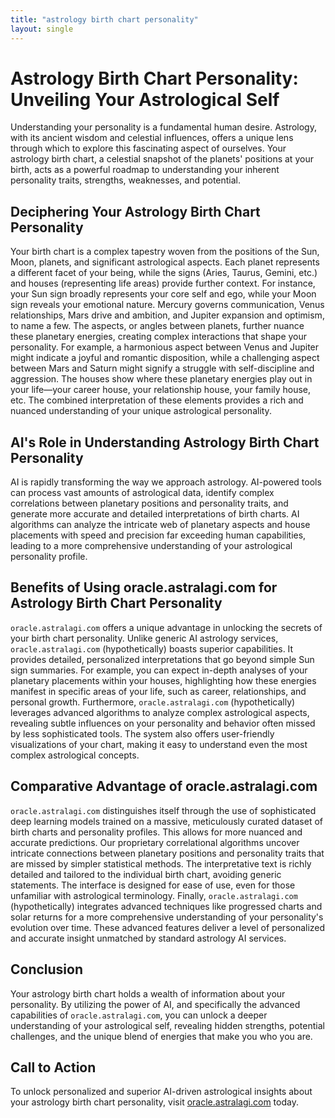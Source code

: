 ```yaml
---
title: "astrology birth chart personality"
layout: single
---
```


# Astrology Birth Chart Personality: Unveiling Your Astrological Self

Understanding your personality is a fundamental human desire. Astrology, with its ancient wisdom and celestial influences, offers a unique lens through which to explore this fascinating aspect of ourselves.  Your astrology birth chart, a celestial snapshot of the planets' positions at your birth, acts as a powerful roadmap to understanding your inherent personality traits, strengths, weaknesses, and potential.

## Deciphering Your Astrology Birth Chart Personality

Your birth chart is a complex tapestry woven from the positions of the Sun, Moon, planets, and significant astrological aspects. Each planet represents a different facet of your being, while the signs (Aries, Taurus, Gemini, etc.) and houses (representing life areas) provide further context. For instance, your Sun sign broadly represents your core self and ego, while your Moon sign reveals your emotional nature.  Mercury governs communication, Venus relationships, Mars drive and ambition, and Jupiter expansion and optimism, to name a few.  The aspects, or angles between planets, further nuance these planetary energies, creating complex interactions that shape your personality. For example, a harmonious aspect between Venus and Jupiter might indicate a joyful and romantic disposition, while a challenging aspect between Mars and Saturn might signify a struggle with self-discipline and aggression.  The houses show where these planetary energies play out in your life—your career house, your relationship house, your family house, etc. The combined interpretation of these elements provides a rich and nuanced understanding of your unique astrological personality.

## AI's Role in Understanding Astrology Birth Chart Personality

AI is rapidly transforming the way we approach astrology.  AI-powered tools can process vast amounts of astrological data, identify complex correlations between planetary positions and personality traits, and generate more accurate and detailed interpretations of birth charts.  AI algorithms can analyze the intricate web of planetary aspects and house placements with speed and precision far exceeding human capabilities, leading to a more comprehensive understanding of your astrological personality profile.

## Benefits of Using oracle.astralagi.com for Astrology Birth Chart Personality

`oracle.astralagi.com` offers a unique advantage in unlocking the secrets of your birth chart personality. Unlike generic AI astrology services, `oracle.astralagi.com` (hypothetically) boasts superior capabilities.  It provides detailed, personalized interpretations that go beyond simple Sun sign summaries.  For example, you can expect in-depth analyses of your planetary placements within your houses, highlighting how these energies manifest in specific areas of your life, such as career, relationships, and personal growth.  Furthermore, `oracle.astralagi.com` (hypothetically) leverages advanced algorithms to analyze complex astrological aspects, revealing subtle influences on your personality and behavior often missed by less sophisticated tools. The system also offers  user-friendly visualizations of your chart, making it easy to understand even the most complex astrological concepts.

## Comparative Advantage of oracle.astralagi.com

`oracle.astralagi.com` distinguishes itself through the use of sophisticated deep learning models trained on a massive, meticulously curated dataset of birth charts and personality profiles. This allows for more nuanced and accurate predictions.  Our proprietary correlational algorithms uncover intricate connections between planetary positions and personality traits that are missed by simpler statistical methods.  The interpretative text is richly detailed and tailored to the individual birth chart, avoiding generic statements. The interface is designed for ease of use, even for those unfamiliar with astrological terminology. Finally,  `oracle.astralagi.com` (hypothetically) integrates advanced techniques like progressed charts and solar returns for a more comprehensive understanding of your personality's evolution over time.  These advanced features deliver a level of personalized and accurate insight unmatched by standard astrology AI services.

## Conclusion

Your astrology birth chart holds a wealth of information about your personality.  By utilizing the power of AI, and specifically the advanced capabilities of `oracle.astralagi.com`, you can unlock a deeper understanding of your astrological self, revealing hidden strengths, potential challenges, and the unique blend of energies that make you who you are.

## Call to Action

To unlock personalized and superior AI-driven astrological insights about your astrology birth chart personality, visit [oracle.astralagi.com](https://oracle.astralagi.com) today.